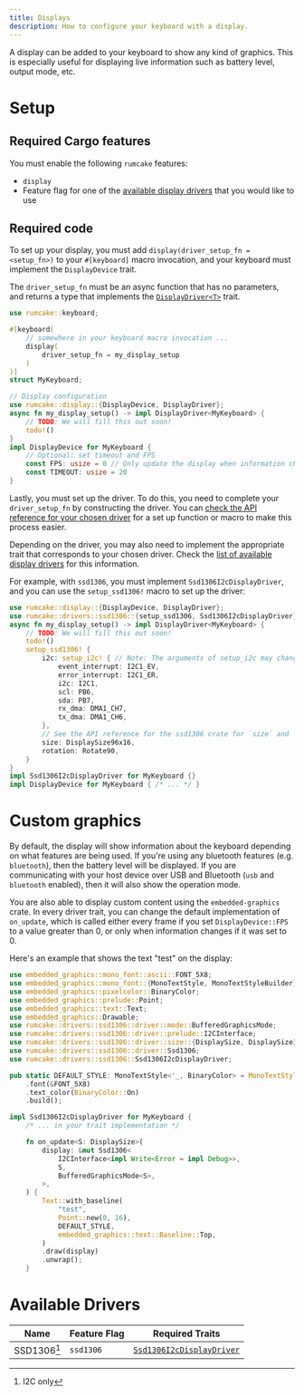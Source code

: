 ```yaml
---
title: Displays
description: How to configure your keyboard with a display.
---
```


A display can be added to your keyboard to show any kind of graphics. This is
especially useful for displaying live information such as battery level, output mode,
etc.

# Setup

## Required Cargo features

You must enable the following `rumcake` features:

- `display`
- Feature flag for one of the [available display drivers](#available-drivers) that you would like to use

## Required code

To set up your display, you must add `display(driver_setup_fn = <setup_fn>)` to your `#[keyboard]` macro invocation,
and your keyboard must implement the `DisplayDevice` trait.

The `driver_setup_fn` must be an async function that has no parameters, and returns a type that implements the
[`DisplayDriver<T>`](/rumcake/api/nrf52840/rumcake/display/drivers/index.html) trait.

```rust ins={5-7,11-21}
use rumcake::keyboard;

#[keyboard(
    // somewhere in your keyboard macro invocation ...
    display(
        driver_setup_fn = my_display_setup
    )
)]
struct MyKeyboard;

// Display configuration
use rumcake::display::{DisplayDevice, DisplayDriver};
async fn my_display_setup() -> impl DisplayDriver<MyKeyboard> {
    // TODO: We will fill this out soon!
    todo!()
}
impl DisplayDevice for MyKeyboard {
    // Optional: set timeout and FPS
    const FPS: usize = 0 // Only update the display when information changes. Change this if you are displaying animations.
    const TIMEOUT: usize = 20
}
```

Lastly, you must set up the driver. To do this, you need to complete your `driver_setup_fn` by constructing the driver.
You can [check the API reference for your chosen driver](/rumcake/api/nrf52840/rumcake/drivers/index.html) for a set up
function or macro to make this process easier.

Depending on the driver, you may also need to implement the appropriate trait that corresponds to your chosen driver.
Check the [list of available display drivers](#available-drivers) for this information.

For example, with `ssd1306`, you must implement `Ssd1306I2cDisplayDriver`, and you can use the `setup_ssd1306!` macro to set up the driver:

```rust del={4-5} ins={2,6-19,21}
use rumcake::display::{DisplayDevice, DisplayDriver};
use rumcake::drivers::ssd1306::{setup_ssd1306, Ssd1306I2cDisplayDriver};
async fn my_display_setup() -> impl DisplayDriver<MyKeyboard> {
    // TODO: We will fill this out soon!
    todo!()
    setup_ssd1306! {
        i2c: setup_i2c! { // Note: The arguments of setup_i2c may change depending on platform. This assumes STM32.
            event_interrupt: I2C1_EV,
            error_interrupt: I2C1_ER,
            i2c: I2C1,
            scl: PB6,
            sda: PB7,
            rx_dma: DMA1_CH7,
            tx_dma: DMA1_CH6,
        },
        // See the API reference for the ssd1306 crate for `size` and `rotation` values: https://docs.rs/ssd1306/latest/ssd1306/
        size: DisplaySize96x16,
        rotation: Rotate90,
    }
}
impl Ssd1306I2cDisplayDriver for MyKeyboard {}
impl DisplayDevice for MyKeyboard { /* ... */ }
```

# Custom graphics

By default, the display will show information about the keyboard depending on
what features are being used. If you're using any bluetooth features (e.g. `bluetooth`),
then the battery level will be displayed. If you are communicating
with your host device over USB and Bluetooth (`usb` and `bluetooth` enabled),
then it will also show the operation mode.

You are also able to display custom content using the `embedded-graphics` crate.
In every driver trait, you can change the default implementation of `on_update`,
which is called either every frame if you set `DisplayDevice::FPS` to a value
greater than 0, or only when information changes if it was set to 0.

Here's an example that shows the text "test" on the display:

```rust
use embedded_graphics::mono_font::ascii::FONT_5X8;
use embedded_graphics::mono_font::{MonoTextStyle, MonoTextStyleBuilder};
use embedded_graphics::pixelcolor::BinaryColor;
use embedded_graphics::prelude::Point;
use embedded_graphics::text::Text;
use embedded_graphics::Drawable;
use rumcake::drivers::ssd1306::driver::mode::BufferedGraphicsMode;
use rumcake::drivers::ssd1306::driver::prelude::I2CInterface;
use rumcake::drivers::ssd1306::driver::size::{DisplaySize, DisplaySize128x32};
use rumcake::drivers::ssd1306::driver::Ssd1306;
use rumcake::drivers::ssd1306::Ssd1306I2cDisplayDriver;

pub static DEFAULT_STYLE: MonoTextStyle<'_, BinaryColor> = MonoTextStyleBuilder::new()
    .font(&FONT_5X8)
    .text_color(BinaryColor::On)
    .build();

impl Ssd1306I2cDisplayDriver for MyKeyboard {
    /* ... in your trait implementation */

    fn on_update<S: DisplaySize>(
        display: &mut Ssd1306<
            I2CInterface<impl Write<Error = impl Debug>>,
            S,
            BufferedGraphicsMode<S>,
        >,
    ) {
        Text::with_baseline(
            "test",
            Point::new(0, 16),
            DEFAULT_STYLE,
            embedded_graphics::text::Baseline::Top,
        )
        .draw(display)
        .unwrap();
    }
```

# Available Drivers

| Name        | Feature Flag | Required Traits                                                                                                       |
| ----------- | ------------ | --------------------------------------------------------------------------------------------------------------------- |
| SSD1306[^1] | `ssd1306`    | [`Ssd1306I2cDisplayDriver`](/rumcake/api/nrf52840/rumcake/drivers/ssd1306/display/trait.Ssd1306I2cDisplayDriver.html) |

[^1]: I2C only
